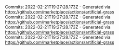Commits: 2022-02-21T19:27:28.173Z - Generated via https://github.com/marketplace/actions/artificial-grass
<br>
Commits: 2022-02-21T19:27:28.173Z - Generated via https://github.com/marketplace/actions/artificial-grass
<br>
Commits: 2022-02-21T19:27:28.173Z - Generated via https://github.com/marketplace/actions/artificial-grass
<br>
Commits: 2022-02-21T19:27:28.173Z - Generated via https://github.com/marketplace/actions/artificial-grass
<br>
